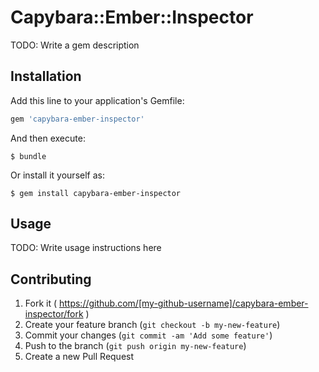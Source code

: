 # Capybara::Ember::Inspector

TODO: Write a gem description

## Installation

Add this line to your application's Gemfile:

```ruby
gem 'capybara-ember-inspector'
```

And then execute:

    $ bundle

Or install it yourself as:

    $ gem install capybara-ember-inspector

## Usage

TODO: Write usage instructions here

## Contributing

1. Fork it ( https://github.com/[my-github-username]/capybara-ember-inspector/fork )
2. Create your feature branch (`git checkout -b my-new-feature`)
3. Commit your changes (`git commit -am 'Add some feature'`)
4. Push to the branch (`git push origin my-new-feature`)
5. Create a new Pull Request
